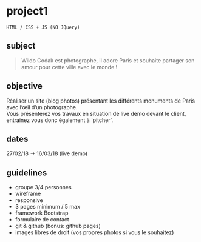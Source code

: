 # project1
`HTML / CSS + JS (NO JQuery)`

## subject

> Wildo Codak est photographe, il adore Paris et souhaite partager son amour pour cette ville avec le monde !

## objective

Réaliser un site (blog photos) présentant les différents monuments de Paris avec l’œil d’un photographe.  
Vous présenterez vos travaux en situation de live demo devant le client, entrainez vous donc également à 'pitcher'.

## dates
27/02/18 -> 16/03/18 (live demo)

## guidelines

- groupe 3/4 personnes
- wireframe
- responsive
- 3 pages minimum / 5 max
- framework Bootstrap
- formulaire de contact
- git & github (bonus: github pages)
- images libres de droit (vos propres photos si vous le souhaitez)
